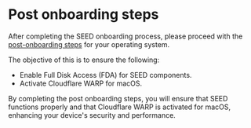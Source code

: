 # Post onboarding steps

After completing the SEED onboarding process, please proceed with the [post-onboarding steps](https://docs.developer.tech.gov.sg/docs/security-suite-for-engineering-endpoint-devices/post-onboarding-instructions/post-onboarding-steps-and-verification) for your operating system. 

The objective of this is to ensure the following:

- Enable Full Disk Access (FDA) for SEED components.
- Activate Cloudflare WARP for macOS.

By completing the post onboarding steps, you will ensure that SEED functions properly and that Cloudflare WARP is activated for macOS, enhancing your device's security and performance.
